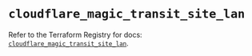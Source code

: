 # `cloudflare_magic_transit_site_lan`

Refer to the Terraform Registry for docs: [`cloudflare_magic_transit_site_lan`](https://registry.terraform.io/providers/cloudflare/cloudflare/5.7.1/docs/resources/magic_transit_site_lan).
